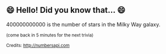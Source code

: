 ## :smile: Hello! Did you know that... :smile:
400000000000 is the number of stars in the Milky Way galaxy.

<sup>(come back in 5 minutes for the next trivia)</sup>


<sup>Credits: http://numbersapi.com</sup>

